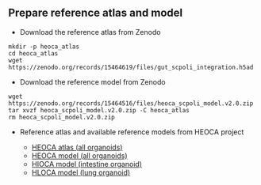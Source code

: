 
## Prepare reference atlas and model

* Download the reference atlas from Zenodo
```
mkdir -p heoca_atlas
cd heoca_atlas
wget https://zenodo.org/records/15464619/files/gut_scpoli_integration.h5ad
```

* Download the reference model from Zenodo
```
wget https://zenodo.org/records/15464516/files/heoca_scpoli_model.v2.0.zip
tar xvzf heoca_scpoli_model.v2.0.zip -C heoca_atlas
rm heoca_scpoli_model.v2.0.zip
```

* Reference atlas and available reference models from HEOCA project

    - [HEOCA atlas (all organoids)](https://zenodo.org/records/15464619/files/gut_scpoli_integration.h5ad)
    - [HEOCA model (all organoids)](https://zenodo.org/records/15464516/files/heoca_scpoli_model.v2.0.zip)
    - [HIOCA model (intestine organoid)](https://zenodo.org/records/15464516/files/hioca_scpoli_model.v1.0.zip)
    - [HLOCA model (lung organoid)](https://zenodo.org/records/15464516/files/hloca_scpoli_model.v2.0.zip)
